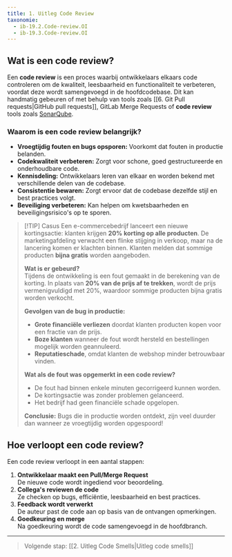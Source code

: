 ```yaml
---
title: 1. Uitleg Code Review 
taxonomie:
  - ib-19.2.Code-review.OI
  - ib-19.3.Code-review.OI
---
```


## Wat is een code review?
Een **code review** is een proces waarbij ontwikkelaars elkaars code controleren om de kwaliteit, leesbaarheid en functionaliteit te verbeteren, voordat deze wordt samengevoegd in de hoofdcodebase. Dit kan handmatig gebeuren of met behulp van tools zoals [[6. Git Pull requests|GitHub pull requests]], GitLab Merge Requests of **code review** tools zoals [SonarQube](https://docs.sonarsource.com/sonarqube-server/latest/).

### Waarom is een code review belangrijk?
- **Vroegtijdig fouten en bugs opsporen:** Voorkomt dat fouten in productie belanden.  
- **Codekwaliteit verbeteren:** Zorgt voor schone, goed gestructureerde en onderhoudbare code.  
- **Kennisdeling:** Ontwikkelaars leren van elkaar en worden bekend met verschillende delen van de codebase.  
- **Consistentie bewaren:** Zorgt ervoor dat de codebase dezelfde stijl en best practices volgt.  
- **Beveiliging verbeteren:** Kan helpen om kwetsbaarheden en beveiligingsrisico's op te sporen.  

> [!TIP] Casus
> Een e-commercebedrijf lanceert een nieuwe kortingsactie: klanten krijgen **20% korting op alle producten**. De marketingafdeling verwacht een flinke stijging in verkoop, maar na de lancering komen er klachten binnen. Klanten melden dat sommige producten **bijna gratis** worden aangeboden.  
>
> **Wat is er gebeurd?**  
> Tijdens de ontwikkeling is een fout gemaakt in de berekening van de korting. In plaats van **20% van de prijs af te trekken**, wordt de prijs vermenigvuldigd met 20%, waardoor sommige producten bijna gratis worden verkocht.  
>
> **Gevolgen van de bug in productie:**  
> - **Grote financiële verliezen** doordat klanten producten kopen voor een fractie van de prijs.  
> - **Boze klanten** wanneer de fout wordt hersteld en bestellingen mogelijk worden geannuleerd.  
> - **Reputatieschade**, omdat klanten de webshop minder betrouwbaar vinden.  
>
> **Wat als de fout was opgemerkt in een code review?**  
> - De fout had binnen enkele minuten gecorrigeerd kunnen worden.  
> - De kortingsactie was zonder problemen gelanceerd.  
> - Het bedrijf had geen financiële schade opgelopen.  
>
> **Conclusie:** Bugs die in productie worden ontdekt, zijn veel duurder dan wanneer ze vroegtijdig worden opgespoord!

## Hoe verloopt een code review?
Een code review verloopt in een aantal stappen:
1. **Ontwikkelaar maakt een Pull/Merge Request**  
   De nieuwe code wordt ingediend voor beoordeling.  
2. **Collega's reviewen de code**  
   Ze checken op bugs, efficiëntie, leesbaarheid en best practices.  
3. **Feedback wordt verwerkt**  
   De auteur past de code aan op basis van de ontvangen opmerkingen.  
4. **Goedkeuring en merge**  
   Na goedkeuring wordt de code samengevoegd in de hoofdbranch.  

---

> Volgende stap: [[2. Uitleg Code Smells|Uitleg code smells]]
